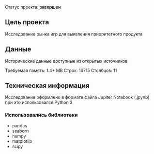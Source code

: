 Статус проекта: **завершен**

## Цель проекта

Исследование рынка игр для выявления приоритетного продукта

## Данные

Исторические данные доступные из открытых источников

Требуемая память: 1.4+ MB
Строк: 16715
Столбцов: 11

## Техническая информация

Исследование оформлено в формате файла Jupiter Notebook (.jpynb)
при это использовался Python 3

### Использовались библиотеки
- pandas
- seaborn
- numpy
- matplotlib
- scipy
